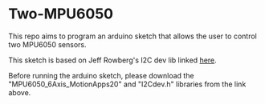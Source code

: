 # Two-MPU6050
This repo aims to program an arduino sketch that allows the user to control two MPU6050 sensors.<br/>

This sketch is based on Jeff Rowberg's I2C dev lib linked [here](https://github.com/jrowberg/i2cdevlib).<br/>

Before running the arduino sketch, please download the "MPU6050_6Axis_MotionApps20" and "I2Cdev.h" libraries from the link above.
